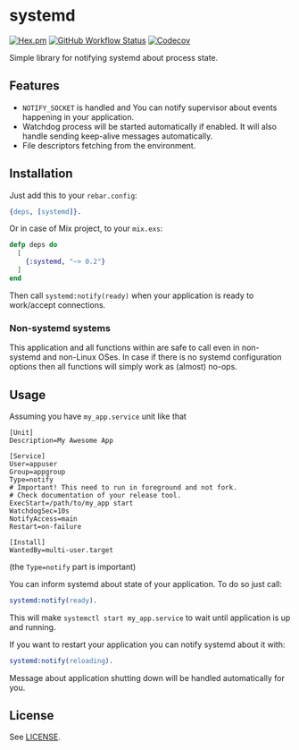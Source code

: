 systemd
=====

[![Hex.pm](https://img.shields.io/hexpm/v/systemd?style=flat-square)](https://hex.pm/packages/systemd)
[![GitHub Workflow Status](https://img.shields.io/github/workflow/status/hauleth/erlang-systemd/Erlang%20CI?style=flat-square)](https://github.com/hauleth/erlang-systemd/actions)
[![Codecov](https://img.shields.io/codecov/c/gh/hauleth/erlang-systemd?style=flat-square)](https://codecov.io/gh/hauleth/erlang-systemd)

Simple library for notifying systemd about process state.

## Features

- `NOTIFY_SOCKET` is handled and You can notify supervisor about events
  happening in your application.
- Watchdog process will be started automatically if enabled. It will also handle
  sending keep-alive messages automatically.
- File descriptors fetching from the environment.

## Installation

Just add this to your `rebar.config`:

```erlang
{deps, [systemd]}.
```

Or in case of Mix project, to your `mix.exs`:

```elixir
defp deps do
  [
    {:systemd, "~> 0.2"}
  ]
end
```

Then call `systemd:notify(ready)` when your application is ready to work/accept
connections.

### Non-systemd systems

This application and all functions within are safe to call even in non-systemd
and non-Linux OSes. In case if there is no systemd configuration options then
all functions will simply work as (almost) no-ops.

## Usage

Assuming you have `my_app.service` unit like that

```systemd
[Unit]
Description=My Awesome App

[Service]
User=appuser
Group=appgroup
Type=notify
# Important! This need to run in foreground and not fork.
# Check documentation of your release tool.
ExecStart=/path/to/my_app start
WatchdogSec=10s
NotifyAccess=main
Restart=on-failure

[Install]
WantedBy=multi-user.target
```

(the `Type=notify` part is important)

You can inform systemd about state of your application. To do so just call:

```erlang
systemd:notify(ready).
```

This will make `systemctl start my_app.service` to wait until application is up
and running.

If you want to restart your application you can notify systemd about it with:

```erlang
systemd:notify(reloading).
```

Message about application shutting down will be handled automatically for you.

## License

See [LICENSE](LICENSE).
